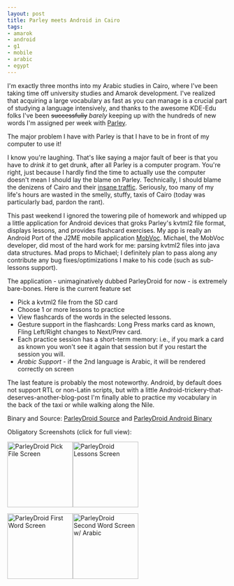 ```yaml
---
layout: post
title: Parley meets Android in Cairo
tags:
- amarok
- android
- g1
- mobile
- arabic
- egypt
---
```

I'm exactly three months into my Arabic studies in Cairo, where I've been taking time off university studies and Amarok development. I've realized that acquiring a large vocabulary as fast as you can manage is a crucial part of studying a language intensively, and thanks to the awesome KDE-Edu folks I've been <del>successfully</del> <em>barely</em> keeping up with the hundreds of new words I'm assigned per week with <a href="http://edu.kde.org/parley/" title="Parley's Homepage">Parley</a>.

The major problem I have with Parley is that I have to be in front of my computer to use it!

I know you're laughing. That's like saying a major fault of beer is that you have to <em>drink it</em> to get drunk, after all Parley is a computer program.
You're right, just because I hardly find the time to actually use the computer doesn't mean I should lay the blame on Parley. Technically, I should  blame the denizens of Cairo and their <a href="http://www.flickr.com/photos/tronics/380379732/" title="Typical Cairo Traffic">insane traffic</a>. Seriously, too many of my life's hours are wasted in the smelly, stuffy, taxis of Cairo (today was particularly bad, pardon the rant).

This past weekend I ignored the towering pile of homework and whipped up a little application for Android devices that groks Parley's kvtml2 file format, displays lessons, and provides flashcard exercises. My app is really an Android Port of the J2ME mobile application <a href="http://sourceforge.net/projects/mobvoc/" title="MobVoc project home">MobVoc</a>. Michael, the MobVoc developer, did most of the hard work for me: parsing kvtml2 files into java data structures. Mad props to Michael; I definitely plan to pass along any contribute any bug fixes/optimizations I make to his code (such as sub-lessons support).

The application - unimaginatively dubbed ParleyDroid for now - is extremely bare-bones. Here is the current feature set
<ul>
<li> Pick a kvtml2 file from the SD card </li>
<li> Choose 1 or more lessons to practice </li>
<li> View flashcards of the words in the selected lessons.</li>
<li> Gesture support in the flashcards: Long Press marks card as known, Fling Left/Right changes to Next/Prev card.
<li> Each practice session has a short-term memory: i.e., if you mark a card as known you won't see it again that session but if you restart the session you will.</li>
<li> <em>Arabic Support</em> - if the 2nd language is Arabic, it will be rendered correctly on screen</li>
</ul>

The last feature is probably the most noteworthy. Android, by default does not support RTL or non-Latin scripts, but with a little Android-trickery-that-deserves-another-blog-post I'm finally able to practice my vocabulary in the back of the taxi or while walking along the Nile.

Binary and Source:
<a href="http://www.binaryelysium.com/code/ParleyDroid-0.1.tar.gz" title="ParleyDroid Source">ParleyDroid Source</a> and
<a href="http://www.binaryelysium.com/code/ParleyDroid-0.1.apk" title="ParleyDroid Android Binary">ParleyDroid Android Binary</a>

Obligatory Screenshots (click for full view):

<a href="http://www.binaryelysium.com/blog/wp-content/uploads/2009/04/pd_pick_file.png"><img src="http://www.binaryelysium.com/blog/wp-content/uploads/2009/04/pd_pick_file-150x150.png" alt="ParleyDroid Pick File Screen" title="ParleyDroid Pick File Screen" width="150" height="150" class="alignnone size-thumbnail wp-image-123" /></a><a href="http://www.binaryelysium.com/blog/wp-content/uploads/2009/04/pd_lessons.png"><img src="http://www.binaryelysium.com/blog/wp-content/uploads/2009/04/pd_lessons-150x150.png" alt="ParleyDroid Lessons Screen" title="ParleyDroid Lessons Screen" width="150" height="150" class="alignnone size-thumbnail wp-image-121" /></a>

<a href="http://www.binaryelysium.com/blog/wp-content/uploads/2009/04/pd_word1.png"><img src="http://www.binaryelysium.com/blog/wp-content/uploads/2009/04/pd_word1-150x150.png" alt="ParleyDroid First Word Screen" title="ParleyDroid First Word Screen" width="150" height="150" class="alignnone size-thumbnail wp-image-124" /></a><a href="http://www.binaryelysium.com/blog/wp-content/uploads/2009/04/pd_word2_menu.png"><img src="http://www.binaryelysium.com/blog/wp-content/uploads/2009/04/pd_word2_menu-150x150.png" alt="ParleyDroid Second Word Screen w/ Arabic" title="ParleyDroid Second Word Screen w/ Arabic" width="150" height="150" class="alignnone size-thumbnail wp-image-125" /></a>
